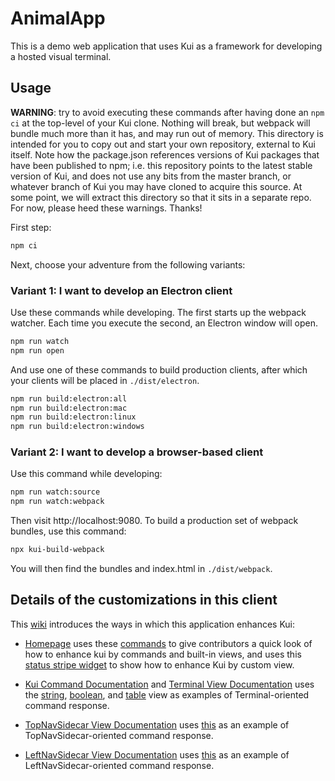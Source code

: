 # AnimalApp

This is a demo web application that uses Kui as a framework for
developing a hosted visual terminal.

## Usage

**WARNING**: try to avoid executing these commands after having done
an `npm ci` at the top-level of your Kui clone. Nothing will break,
but webpack will bundle much more than it has, and may run out of
memory. This directory is intended for you to copy out and start your
own repository, external to Kui itself. Note how the package.json
references versions of Kui packages that have been published to npm;
i.e. this repository points to the latest stable version of Kui, and
does not use any bits from the master branch, or whatever branch of
Kui you may have cloned to acquire this source. At some point, we will
extract this directory so that it sits in a separate repo. For now,
please heed these warnings. Thanks!

First step:

```sh
npm ci
```

Next, choose your adventure from the following variants:

### Variant 1: I want to develop an Electron client

Use these commands while developing. The first starts up the webpack
watcher. Each time you execute the second, an Electron window will
open.

```sh
npm run watch
npm run open
```

And use one of these commands to build production clients, after which
your clients will be placed in `./dist/electron`.

```sh
npm run build:electron:all
npm run build:electron:mac
npm run build:electron:linux
npm run build:electron:windows
```

### Variant 2: I want to develop a browser-based client

Use this command while developing:

```sh
npm run watch:source
npm run watch:webpack
```

Then visit http://localhost:9080. To build a production set of webpack
bundles, use this command:

```sh
npx kui-build-webpack
```

You will then find the bundles and index.html in `./dist/webpack`.

## Details of the customizations in this client

This [wiki](https://github.com/IBM/kui/wiki) introduces the ways in
which this application enhances Kui:

- [Homepage](https://github.com/IBM/kui/wiki#approaches-for-enhancing-kui) uses these [commands](https://github.com/IBM/kui/tree/master/docs/example/AnimalApp/plugins/plugin-example/src/commands) to give contributors a quick look of how to enhance kui by commands and built-in views, and uses this [status stripe widget](https://github.com/IBM/kui/tree/master/docs/example/AnimalApp/plugins/plugin-example/src/view/CatDogWidget.tsx) to show how to enhance Kui by custom view.

- [Kui Command Documentation](https://github.com/IBM/kui/wiki/1.-Commands) and [Terminal View Documentation](https://github.com/IBM/kui/wiki/2a.-Terminal-View) uses the [string](https://github.com/IBM/kui/tree/master/docs/example/AnimalApp/plugins/plugin-example/src/view/string), [boolean](https://github.com/IBM/kui/tree/master/docs/example/AnimalApp/plugins/plugin-example/src/view/boolean), and [table](https://github.com/IBM/kui/tree/master/docs/example/AnimalApp/plugins/plugin-example/src/view/table) view as examples of Terminal-oriented command response.

- [TopNavSidecar View Documentation](https://github.com/IBM/kui/wiki/2b.-TopNavSidecar-View) uses [this](https://github.com/IBM/kui/tree/master/docs/example/AnimalApp/plugins/plugin-example/src/view/mmr-example.ts) as an example of TopNavSidecar-oriented command response.

- [LeftNavSidecar View Documentation](https://github.com/IBM/kui/wiki/2c.-LeftNavSidecar-View) uses [this](https://github.com/IBM/kui/tree/master/docs/example/AnimalApp/plugins/plugin-example/src/view/nav-example.ts) as an example of LeftNavSidecar-oriented command response.
